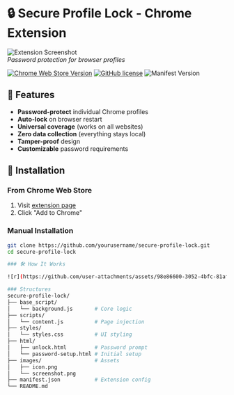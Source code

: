 # 🔒 Secure Profile Lock - Chrome Extension

![Extension Screenshot](/images/screenshot.png)  
*Password protection for browser profiles*

[![Chrome Web Store Version](https://img.shields.io/chrome-web-store/v/your-extension-id?color=blue)](https://chrome.google.com/webstore/detail/secure-profile-lock/your-extension-id)
[![GitHub license](https://img.shields.io/badge/license-MIT-green)](https://github.com/yourusername/secure-profile-lock/blob/main/LICENSE)
![Manifest Version](https://img.shields.io/badge/manifest-v3-important)

## 🌟 Features

- **Password-protect** individual Chrome profiles
- **Auto-lock** on browser restart
- **Universal coverage** (works on all websites)
- **Zero data collection** (everything stays local)
- **Tamper-proof** design
- **Customizable** password requirements

## 🚀 Installation

### From Chrome Web Store
1. Visit [extension page](https://chrome.google.com/webstore/detail/secure-profile-lock/your-extension-id)
2. Click "Add to Chrome"

### Manual Installation
```bash
git clone https://github.com/yourusername/secure-profile-lock.git
cd secure-profile-lock

### 🛠️ How It Works

![r](https://github.com/user-attachments/assets/98e86600-3052-4bfc-81af-76cc1dc7997e)

### Structures
secure-profile-lock/
├── base_script/
│   └── background.js       # Core logic
├── scripts/
│   └── content.js          # Page injection
├── styles/
│   └── styles.css          # UI styling
├── html/
│   ├── unlock.html         # Password prompt
│   └── password-setup.html # Initial setup
├── images/                 # Assets
│   ├── icon.png
│   └── screenshot.png
├── manifest.json           # Extension config
└── README.md

